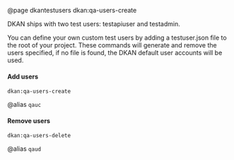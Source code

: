 @page dkantestusers dkan:qa-users-create

DKAN ships with two test users: testapiuser and testadmin.

You can define your own custom test users by adding a testuser.json file to the root of your project. These commands will generate and remove the users specified, if no file is found, the DKAN default user accounts will be used.

#### Add users

`dkan:qa-users-create`

@alias `qauc`

#### Remove users

`dkan:qa-users-delete`

@alias `qaud`
